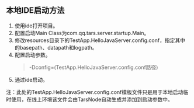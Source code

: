 ## 本地IDE启动方法

1. 使用ide打开项目。
2. 配置启动Main Class为com.qq.tars.server.startup.Main。
3. 修改resources目录下的TestApp.HelloJavaServer.config.conf，指定其中的basepath、datapath和logpath。
4. 配置启动参数。
    > -Dconfig=(TestApp.HelloJavaServer.config.conf路径)
5. 通过ide启动。

注：此处的TestApp.HelloJavaServer.config.conf模版文件只是用于本地启动临时使用，在线上环境该文件会由TarsNode自动生成并添加到启动参数中。

